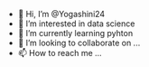 - 👋 Hi, I’m @Yogashini24
- 👀 I’m interested in data science
- 🌱 I’m currently learning pyhton
- 💞️ I’m looking to collaborate on ...
- 📫 How to reach me ...

<!---
Yogashini24/Yogashini24 is a ✨ special ✨ repository because its `README.md` (this file) appears on your GitHub profile.
You can click the Preview link to take a look at your changes.
--->
